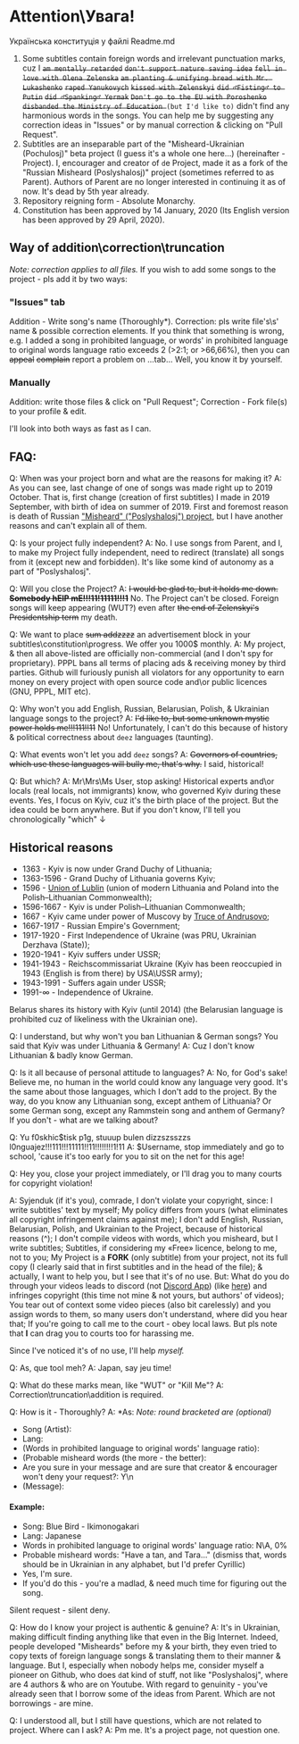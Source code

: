 # Attention\Увага!
Українська конституція у файлі Readme.md 
1. Some subtitles contain foreign words and irrelevant punctuation marks, cuz I ~~`am mentally retarded`~~  ~~`don't support nature saving idea`~~  ~~`fell in love with Olena Zelenska`~~  ~~`am planting & unifying bread with Mr. Lukashenko`~~  ~~`raped Yanukovych`~~ ~~`kissed with Zelenskyi`~~ ~~`did ♂Fisting♂ to Putin`~~ ~~`did ♂Spanking♂ Yermak`~~ ~~`Don't go to the EU with Poroshenko`~~ ~~`disbanded the Ministry of Education `~~`(but I'd like to)` didn't find any harmonious words in the songs. You can help me by suggesting any correction ideas in "Issues" or by manual correction & clicking on "Pull Request".
1. Subtitles are an inseparable part of the "Misheard-Ukrainian (Pochulosj)" beta project (I guess it's a whole one here...) (hereinafter - Project).
I, encourager and creator of `d`e Project, made it as a fork of the "Russian Misheard (Poslyshalosj)" project (sometimes referred to as Parent).
Authors of Parent are no longer interested in continuing it as of now. It's dead by 5th year already.
1. Repository reigning form - Absolute Monarchy.
1. Constitution has been approved by 14 January, 2020 (Its English version has been approved by 29 April, 2020).

## Way of addition\correction\truncation
*Note: correction applies to all files.*
If you wish to add some songs to the project - pls add it by two ways:
### "Issues" tab
Addition - Write song's name (Thoroughly*).
Correction: pls write file's\s' name & possible correction elements.
If you think that something is wrong, e.g. I added a song in prohibited language, or words' in prohibited language to original words language ratio exceeds 2 (>2:1; or >66,66%), then you can ~~appeal~~ ~~complain~~ report a problem on ...tab... Well, you know it by yourself.
### Manually
Addition: write those files & click on "Pull Request";
Correction - Fork file(s) to your profile & edit.

I'll look into both ways as fast as I can.
## FAQ:

Q: When was your project born and what are the reasons for making it?
A: As you can see, last change of one of songs was made right up to 2019 October. That is, first change (creation of first subtitles) I made in 2019 September, with birth of idea on summer of 2019. First and foremost reason is death of Russian ["Misheard" ("Poslyshalosj") project](https://www.youtube.com/user/MisheardsReloaded), but I have another reasons and can't explain all of them.

Q: Is your project fully independent?
A: No. I use songs from Parent, and I, to make my Project fully independent, need to redirect (translate) all songs from it (except new and forbidden). It's like some kind of autonomy as a part of "Poslyshalosj".

Q: Will you close the Project?
A: ~~I would be glad to, but it holds me down. **Somebody hElP mE!!!11!11111!!!1**~~ No. The Project can't be closed. Foreign songs will keep appearing (WUT?) even after ~~the end of Zelenskyi's Presidentship term~~ my death.

Q: We want to place ~~sum addzzzz~~ an advertisement block in your subtitles\constitution\progress. We offer you 1000$ monthly.
A: My project, & then all above-listed are officially non-commercial (and I don't spy for proprietary). PPPL bans all terms of placing ads & receiving money by third parties. Github will furiously punish all violators for any opportunity to earn money on every project with open source code and\or public licences (GNU, PPPL, MIT etc).

Q: Why won't you add English, Russian, Belarusian, Polish, & Ukrainian language songs to the project?
A: ~~I'd like to, but some unknown mystic power holds me!!!111!!11~~ No! Unfortunately, I can't do this because of history & political correctness about `deez` languages (taunting).

Q: What events won't let you add `deez` songs?
A: ~~Governors of countries, which use these languages will bully me, that's why.~~ I said, historical!

Q: But which?
A: Mr\Mrs\Ms User, stop asking! Historical experts and\or locals (real locals, not immigrants) know, who governed Kyiv during these events. Yes, I focus on Kyiv, cuz it's the birth place of the project. But the idea could be born anywhere. But if you don't know, I'll tell you chronologically "which" ↓

## Historical reasons
* 1363 - Kyiv is now under Grand Duchy of Lithuania;
* 1363-1596 - Grand Duchy of Lithuania governs Kyiv;
* 1596 - [Union of Lublin](https://en.wikipedia.org/wiki/Union_of_Lublin) (union of modern Lithuania and Poland into the Polish–Lithuanian Commonwealth);
* 1596-1667 - Kyiv is under Polish–Lithuanian Commonwealth;
* 1667 - Kyiv came under power of Muscovy by [Truce of Andrusovo](https://en.wikipedia.org/wiki/Truce_of_Andrusovo);
* 1667-1917 - Russian Empire's Government;
* 1917-1920 - First Independence of Ukraine (was PRU, Ukrainian Derzhava (State));
* 1920-1941 - Kyiv suffers under USSR;
* 1941-1943 - Reichscommissariat Ukraine (Kyiv has been reoccupied in 1943 (English is from there) by USA\USSR army);
* 1943-1991 - Suffers again under USSR;
* 1991-∞ - Independence of Ukraine.

Belarus shares its history with Kyiv (until 2014) (the Belarusian language is prohibited cuz of likeliness with the Ukrainian one).

Q: I understand, but why won't you ban Lithuanian & German songs? You said that Kyiv was under Lithuania & Germany!
A: Cuz I don't know Lithuanian & badly know German.

Q: Is it all because of personal attitude to languages?
A: No, for God's sake! Believe me, no human in the world could know any language very good. It's the same about those languages, which I don't add to the project. By the way, do you know any Lithuanian song, except anthem of Lithuania? Or some German song, except any Rammstein song and anthem of Germany?
If you don't - what are we talking about?

Q: Yu f0skhic$tisk p1g, stuuup bulen dizzszsszzs l0nguajez!!!111!!!11111!!11!!!!!!!!1!11
A: $Username, stop immediately and go to school, 'cause it's too early for you to sit on the net for this age!

Q: Hey you, close your project immediately, or I'll drag you to many courts for copyright violation!

A: Syjenduk (if it's you), comrade, I don't violate your copyright, since:
I write subtitles' text by myself;
My policy differs from yours (what eliminates all copyright infringement claims against me);
I don't add English, Russian, Belarusian, Polish, and Ukrainian to the Project, because of historical reasons (^);
I don't compile videos with words, which you misheard, but I write subtitles;
Subtitles, if considering my «Free» licence, belong to me, not to you;
My Project is a **FORK** (only subtitle) from your project, not its full copy (I clearly said that in first subtitles and in the head of the file);
& actually, I want to help you, but I see that it's of no use.
But:
What do you do through your videos leads to discord (not [Discord App](https://discord.gg)) (like [here](https://www.youtube.com/watch?v=pXb8yNrDQDY&lc=UgjvyN6xzgZPHHgCoAEC)) and infringes copyright (this time not mine & not yours, but authors' of videos);
You tear out of context some video pieces (also bit carelessly) and you assign words to them, so many users don't understand, where did you hear that;
If you're going to call me to the court - obey local laws. But pls note that **I** can drag you to courts too for harassing me.

Since I've noticed it's of no use, I'll help *myself.*

Q: As, que tool meh?
A: Japan, say jeu time!

Q: What do these marks mean, like "WUT" or "Kill Me"?
A: Correction\truncation\addition is required.

Q: How is it - Thoroughly?
A: *As:
*Note: round bracketed are (optional)*
 * Song (Artist):
 * Lang:
 * (Words in prohibited language to original words' language ratio):
 * (Probable misheard words (the more - the better):
 * Are you sure in your message and are sure that creator & encourager won't deny your request?: Y\n
 * (Message):
#### Example:
 * Song: Blue Bird - Ikimonogakari
 * Lang: Japanese
 * Words in prohibited language to original words' language ratio: N\A, 0%
 * Probable misheard words: "Have a tan, and Tara..." (dismiss that, words should be in Ukrainian in any alphabet, but I'd prefer Cyrillic)
 * Yes, I'm sure.
 * If you'd do this - you're a madlad, & need much time for figuring out the song.

Silent request - silent deny.

Q: How do I know your project is authentic & genuine?
A: It's in Ukrainian, making difficult finding anything like that even in the Big Internet. Indeed, people developed "Misheards" before my & your birth, they even tried to copy texts of foreign language songs & translating them to their manner & language. But I, especially when nobody helps me, consider myself a pioneer on Github, who does `d`at kind of stuff, not like "Poslyshalosj", where are 4 authors & who are on Youtube.
With regard to genuinity - you've already seen that I borrow some of the ideas from Parent. Which are not borrowings - are mine.

Q: I understood all, but I still have questions, which are not related to project. Where can I ask?
A: Pm me. It's a project page, not question one.
